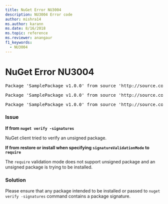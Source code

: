```yaml
---
title: NuGet Error NU3004
description: NU3004 Error code
author: mishra14
ms.author: karann
ms.date: 8/16/2018
ms.topic: reference
ms.reviewer: anangaur
f1_keywords: 
  - NU3004
---
```


# NuGet Error NU3004

<pre>Package 'SamplePackage v1.0.0' from source 'http://source.com/index.json': The package is not signed.</pre>
<pre>Package 'SamplePackage v1.0.0' from source 'http://source.com/index.json': signatureValidationMode is set to require, so packages are allowed only if signed by trusted signers; however, this package is unsigned.</pre>
<pre>Package 'SamplePackage v1.0.0' from source 'http://source.com/index.json': This repository indicated that all its packages are repository signed; however, this package is unsigned.</pre>

### Issue

**If from `nuget verify -signatures`**

NuGet client tried to verify an unsigned package.

**If from restore or install when specifying `signatureValidationMode` to `require`**

The `require` validation mode does not support unsigned package and an unsigned package is trying to be installed.

### Solution

Please ensure that any package intended to be installed or passed to `nuget verify -signatures` command contains a package signature.
